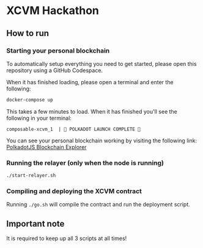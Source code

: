 # XCVM Hackathon

## How to run

### Starting your personal blockchain
To automatically setup everything you need to get started,
please open this repository using a GitHub Codespace.

When it has finished loading, please open a terminal and enter the following:
```bash
docker-compose up
```

This takes a few minutes to load. When it has finished you'll see the following in your terminal:

`composable-xcvm_1  | 🚀 POLKADOT LAUNCH COMPLETE 🚀` 

You can see your personal blockchain working by visiting the following link:
[PolkadotJS Blockchain Explorer](https://polkadot.js.org/apps/?rpc=ws%3A%2F%2F127.0.0.1%3A9988#/explorer)

### Running the relayer (only when the node is running)
```bash
./start-relayer.sh
```

### Compiling and deploying the XCVM contract
Running `./go.sh` will compile the contract and run the deployment script.

## Important note
It is required to keep up all 3 scripts at all times!
